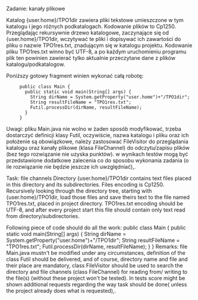Zadanie: kanały plikowe

Katalog {user.home}/TPO1dir  zawiera pliki tekstowe umieszczone w tym katalogu i jego różnych podkatalogach. Kodowanie plików to Cp1250.
Przeglądając rekursywnie drzewo katalogowe, zaczynające się od {user.home}/TPO1dir,  wczytywać te pliki i dopisywać ich zawartości do pliku o nazwie TPO1res.txt, znadującym się w katalogu projektu. Kodowanie pliku TPO1res.txt winno być UTF-8, a po każdym uruchomieniu programu plik ten powinien zawierać tylko aktualnie przeczytane dane z  plików katalogu/podkatalogow.

Poniższy gotowy fragment winien wykonać całą robotę:
 ```   
      public class Main {
        public static void main(String[] args) {
          String dirName = System.getProperty("user.home")+"/TPO1dir";
          String resultFileName = "TPO1res.txt";
          Futil.processDir(dirName, resultFileName);
        }
      }
```
Uwagi:
pliku Main.java nie wolno w żaden sposób modyfikować,
trzeba dostarczyć definicji klasy Futil,
oczywiście, nazwa katalogu i pliku oraz ich położenie są obowiązkowe,
należy zastosować FileVisitor do przeglądania katalogu oraz kanały plikowe (klasa FileChannel) do odczytu/zapisu plików (bez tego rozwiązanie nie uzyska punktów).
w wynikach testów mogą być przedstawione dodatkowe zalecenia co do sposobu wykonania zadania (o ile rozwiązanie nie będzie jeszcze ich uwzględniać),.

Task: file channels
Directory {user.home}/TPO1dir contains text files placed in this directory and its subdirectories. Files encoding is Cp1250.
Recursively looking through the directory tree, starting with {user.home}/TPO1dir, load those files and save theirs text to the file
named TPO1res.txt, placed in project directory. TPO1res.txt encoding should be UTF-8, and after every project start this file should contain only text read from directory/subdirectories.

Following piece of code should do all the work:
      public class Main {
        public static void main(String[] args) {
          String dirName = System.getProperty("user.home")+"/TPO1dir";
          String resultFileName = "TPO1res.txt";
          Futil.processDir(dirName, resultFileName);
        }
      }
Remarks:
file Main.java mustn't be modified under any circumstances,
definition of the class Futil should be delivered,
and of course, directory name and file and their place are mandatory,
class FileVisitor should be used to search the directory and file channels (class FileChannel) for reading from/ writing to the file(s)
(without these project won't be tested).
In tests score might be shown additional requests regarding the way task should be done( unless the project already does what is requested),.
